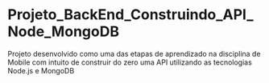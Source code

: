 # Projeto_BackEnd_Construindo_API_Node_MongoDB
Projeto desenvolvido como uma das etapas de aprendizado na disciplina de Mobile com intuito de construir do zero uma API utilizando as tecnologias Node.js e MongoDB
